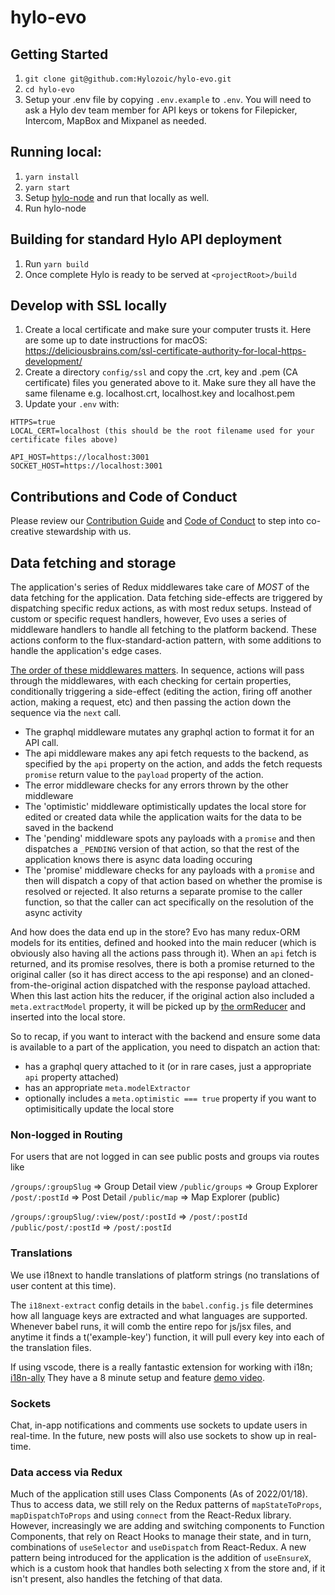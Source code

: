 # hylo-evo

## Getting Started

1. `git clone git@github.com:Hylozoic/hylo-evo.git`
2. `cd hylo-evo`
3. Setup your .env file by copying `.env.example` to `.env`. You will need to ask a Hylo dev team member for API keys or tokens for Filepicker, Intercom, MapBox and Mixpanel as needed.

## Running local:

1. `yarn install`
2. `yarn start`
3. Setup [hylo-node](https://github.com/Hylozoic/hylo-node) and run that locally as well.
4. Run hylo-node

## Building for standard Hylo API deployment

1. Run `yarn build`
2. Once complete Hylo is ready to be served at `<projectRoot>/build`

## Develop with SSL locally

1. Create a local certificate and make sure your computer trusts it. Here are some up to date instructions for macOS: https://deliciousbrains.com/ssl-certificate-authority-for-local-https-development/
2. Create a directory `config/ssl` and copy the .crt, key and .pem (CA certificate) files you generated above to it. Make sure they all have the same filename e.g. localhost.crt, localhost.key and localhost.pem
3. Update your `.env` with:

```
HTTPS=true
LOCAL_CERT=localhost (this should be the root filename used for your certificate files above)

API_HOST=https://localhost:3001
SOCKET_HOST=https://localhost:3001
```
## Contributions and Code of Conduct

Please review our [Contribution Guide](CONTRIBUTING.md) and [Code of Conduct](CODE_OF_CONDUCT.md) to step into co-creative stewardship with us.
## Data fetching and storage

The application's series of Redux middlewares take care of *MOST* of the data fetching for the application. Data fetching side-effects are triggered by dispatching specific redux actions, as with most redux setups. Instead of custom or specific request handlers, however, Evo uses a series of middleware handlers to handle all fetching to the platform backend. These actions conform to the flux-standard-action pattern, with some additions to handle the application's edge cases.

[The order of these middlewares matters](https://github.com/Hylozoic/hylo-evo/blob/dev/src/store/middleware/index.js). In sequence, actions will pass through the middlewares, with each checking for certain properties, conditionally triggering a side-effect (editing the action, firing off another action, making a request, etc) and then passing the action down the sequence via the `next` call. 
- The graphql middleware mutates any graphql action to format it for an API call. 
- The api middleware makes any api fetch requests to the backend, as specified by the `api` property on the action, and adds the fetch requests `promise` return value to the `payload` property of the action. 
- The error middleware checks for any errors thrown by the other middleware
- The 'optimistic' middleware optimistically updates the local store for edited or created data while the application waits for the data to be saved in the backend
- The 'pending' middleware spots any payloads with a `promise` and then dispatches a `_PENDING` version of that action, so that the rest of the application knows there is async data loading occuring
- The 'promise' middleware checks for any payloads with a `promise` and then will dispatch a copy of that action based on whether the promise is resolved or rejected. It also returns a separate promise to the caller function, so that the caller can act specifically on the resolution of the async activity

And how does the data end up in the store? Evo has many redux-ORM models for its entities, defined and hooked into the main reducer (which is obviously also having all the actions pass through it). When an `api` fetch is returned, and its promise resolves, there is both a promise returned to the original caller (so it has direct access to the api response) and an cloned-from-the-original action dispatched with the response payload attached. When this last action hits the reducer, if the original action also included a `meta.extractModel` property, it will be picked up by [the ormReducer](https://github.com/Hylozoic/hylo-evo/blob/d3dc9a0ac336242b35187701388ec364b3213338/src/store/reducers/ormReducer/index.js#L104) and inserted into the local store.

So to recap, if you want to interact with the backend and ensure some data is available to a part of the application, you need to dispatch an action that:
- has a graphql query attached to it (or in rare cases, just a appropriate `api` property attached)
- has an appropriate `meta.modelExtractor`
- optionally includes a `meta.optimistic === true` property if you want to optimisitically update the local store

### Non-logged in Routing
For users that are not logged in can see public posts and groups via routes like

`/groups/:groupSlug` => Group Detail view 
`/public/groups` => Group Explorer
`/post/:postId` => Post Detail
`/public/map` => Map Explorer (public)

`/groups/:groupSlug/:view/post/:postId` => `/post/:postId`
`/public/post/:postId` => `/post/:postId`

### Translations
We use i18next to handle translations of platform strings (no translations of user content at this time). 

The `i18next-extract` config details in the `babel.config.js` file determines how all language keys are extracted and what languages are supported. Whenever babel runs, it will comb the entire repo for js/jsx files, and anytime it finds a t('example-key') function, it will pull every key into each of the translation files.

If using vscode, there is a really fantastic extension for working with i18n; [i18n-ally](https://github.com/lokalise/i18n-ally)
They have a 8 minute setup and feature [demo video](https://www.youtube.com/watch?v=kowM-MoGVns). 


### Sockets

Chat, in-app notifications and comments use sockets to update users in real-time. In the future, new posts will also use sockets to show up in real-time.

### Data access via Redux

Much of the application still uses Class Components (As of 2022/01/18). Thus to access data, we still rely on the Redux patterns of `mapStateToProps`, `mapDispatchToProps` and using `connect` from the React-Redux library. However, increasingly we are adding and switching components to Function Components, that rely on React Hooks to manage their state, and in turn, combinations of `useSelector` and `useDispatch` from React-Redux. A new pattern being introduced for the application is the addition of `useEnsureX`, which is a custom hook that handles both selecting `X` from the store and, if it isn't present, also handles the fetching of that data.
